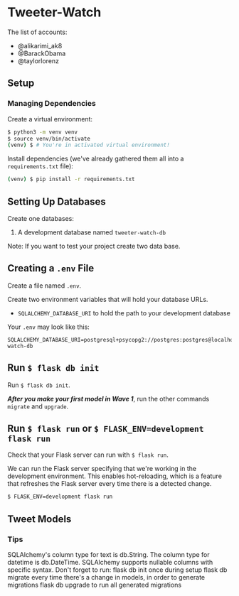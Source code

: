 # Tweeter-Watch

The list of accounts:

- @alikarimi_ak8
- @BarackObama
- @taylorlorenz

## Setup
### Managing Dependencies
Create a virtual environment:

```bash
$ python3 -m venv venv
$ source venv/bin/activate
(venv) $ # You're in activated virtual environment!
```

Install dependencies (we've already gathered them all into a `requirements.txt` file):

```bash
(venv) $ pip install -r requirements.txt
```

## Setting Up Databases

Create one databases:
1. A development database named `tweeter-watch-db`

Note: If you want to test your project create two data base.

## Creating a `.env` File

Create a file named `.env`.

Create two environment variables that will hold your database URLs.

- `SQLALCHEMY_DATABASE_URI` to hold the path to your development database

Your `.env` may look like this:

```
SQLALCHEMY_DATABASE_URI=postgresql+psycopg2://postgres:postgres@localhost:5432/tweeter-watch-db
```

## Run `$ flask db init`

Run `$ flask db init`.

**_After you make your first model in Wave 1_**, run the other commands `migrate` and `upgrade`.

## Run `$ flask run` or `$ FLASK_ENV=development flask run`

Check that your Flask server can run with `$ flask run`.

We can run the Flask server specifying that we're working in the development environment. This enables hot-reloading, which is a feature that refreshes the Flask server every time there is a detected change.

```bash
$ FLASK_ENV=development flask run
```
## Tweet Models


### Tips

SQLAlchemy's column type for text is db.String. The column type for datetime is db.DateTime.
SQLAlchemy supports nullable columns with specific syntax.
Don't forget to run:
flask db init once during setup
flask db migrate every time there's a change in models, in order to generate migrations
flask db upgrade to run all generated migrations

